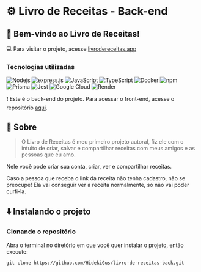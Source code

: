 # ⚙️ Livro de Receitas - Back-end


## 📗 Bem-vindo ao Livro de Receitas!

💻 Para visitar o projeto, acesse [livrodereceitas.app](livrodereceitas.app)


### Tecnologias utilizadas


![Nodejs](https://img.shields.io/badge/-Nodejs-black?style=for-the-badge&logo=Node.js)
![express.js](https://img.shields.io/badge/Express.js-000000?style=for-the-badge&logo=express&logoColor=white)
![JavaScript](https://img.shields.io/badge/-JavaScript-black?style=for-the-badge&logo=javascript)
![TypeScript](https://img.shields.io/badge/-TypeScript-007ACC?style=for-the-badge&logo=typescript&logoColor=white)
![Docker](https://img.shields.io/badge/Docker-2496ED?style=for-the-badge&logo=docker&logoColor=white)
![npm](https://img.shields.io/badge/npm-CB3837?style=for-the-badge&logo=npm&logoColor=white)
![Prisma](https://img.shields.io/badge/Prisma-3982CE?style=for-the-badge&logo=Prisma&logoColor=white)
![Jest](https://img.shields.io/badge/Jest-C21325?style=for-the-badge&logo=jest&logoColor=white)
![Google Cloud](https://img.shields.io/badge/GoogleCloud-%234285F4.svg?style=for-the-badge&logo=google-cloud&logoColor=white)
![Render](https://img.shields.io/badge/Render-%46E3B7.svg?style=for-the-badge&logo=render&logoColor=white)

❗ Este é o back-end do projeto. Para acessar o front-end, acesse o repositório [aqui](https://github.com/HidekiGus/livro-de-receitas-front). 


## 📃 Sobre

> O Livro de Receitas é meu primeiro projeto autoral, fiz ele com o intuito de criar, salvar e compartilhar receitas com meus amigos e as pessoas que eu amo.

Nele você pode criar sua conta, criar, ver e compartilhar receitas. 

Caso a pessoa que receba o link da receita não tenha cadastro, não se preocupe! Ela vai conseguir ver a receita normalmente, só não vai poder curti-la.


##  ⬇️ Instalando o projeto

### Clonando o repositório

Abra o terminal no diretório em que você quer instalar o projeto, então execute:

`
git clone https://github.com/HidekiGus/livro-de-receitas-back.git
`
